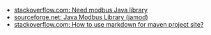 - [stackoverflow.com: Need modbus Java library](https://stackoverflow.com/questions/4689381/need-modbus-java-library)
- [sourceforge.net: Java Modbus Library (jamod)](http://jamod.sourceforge.net/index.html)
- [stackoverflow.com: How to use markdown for maven project site?](https://stackoverflow.com/questions/14829190/how-to-use-markdown-for-maven-project-site)